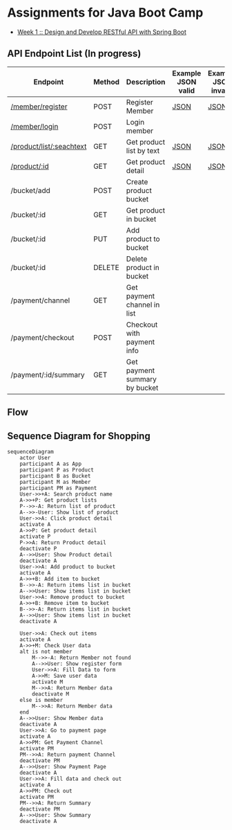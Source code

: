 # Assignments for Java Boot Camp
* [Week 1 :: Design and Develop RESTful API with Spring Boot](https://github.com/up1/assignment-java-boot-camp/wiki/Week-01)

## API Endpoint List (In progress)
|Endpoint|Method|Description|Example JSON valid|Example JSON invalid|
|-|-|-|-|-|
|[/member/register](https://github.com/K-dotdev/assignment-java-boot-camp/wiki/Member-API#sign-up)|POST|Register Member|[JSON](https://github.com/K-dotdev/assignment-java-boot-camp/wiki/Member-API#response-valid)|[JSON](https://github.com/K-dotdev/assignment-java-boot-camp/wiki/Member-API#response-invalid)|
|[/member/login](https://github.com/K-dotdev/assignment-java-boot-camp/wiki/Member-API#sign-in)|POST|Login member|||
|[/product/list/:seachtext](https://github.com/K-dotdev/assignment-java-boot-camp/wiki/Product-API#product-list)|GET|Get product list by text|[JSON](https://github.com/K-dotdev/assignment-java-boot-camp/wiki/Product-API#response-valid)|[JSON](https://github.com/K-dotdev/assignment-java-boot-camp/wiki/Product-API#response-invalid)|
|[/product/:id](https://github.com/K-dotdev/assignment-java-boot-camp/wiki/Product-API#product-detail)|GET|Get product detail|[JSON](https://github.com/K-dotdev/assignment-java-boot-camp/wiki/Product-API#response-valid-1)|[JSON](https://github.com/K-dotdev/assignment-java-boot-camp/wiki/Product-API#response-invalid-1)|
|/bucket/add|POST|Create product bucket|||
|/bucket/:id|GET|Get product in bucket|||
|/bucket/:id|PUT|Add product to bucket|||
|/bucket/:id|DELETE|Delete product in bucket|||
|/payment/channel|GET|Get payment channel in list|||
|/payment/checkout|POST|Checkout with payment info|||
|/payment/:id/summary|GET|Get payment summary by bucket|||

## Flow

## Sequence Diagram for Shopping

```mermaid
sequenceDiagram
    actor User
    participant A as App
    participant P as Product
    participant B as Bucket
    participant M as Member
    participant PM as Payment
    User->>+A: Search product name
    A->>+P: Get product lists
    P-->>-A: Return list of product
    A-->>-User: Show list of product
    User->>A: Click product detail
    activate A
    A->>P: Get product detail
    activate P
    P->>A: Return Product detail
    deactivate P
    A-->>User: Show Product detail
    deactivate A
    User->>A: Add product to bucket
    activate A
    A->>+B: Add item to bucket
    B-->>-A: Return items list in bucket
    A-->>User: Show items list in bucket
    User->>A: Remove product to bucket
    A->>+B: Remove item to bucket
    B-->>-A: Return items list in bucket
    A-->>User: Show items list in bucket
    deactivate A
    
    User->>A: Check out items
    activate A
    A->>+M: Check User data
    alt is not member
        M-->>-A: Return Member not found
        A-->>User: Show register form
        User->>A: Fill Data to form
        A->>M: Save user data
        activate M
        M-->>A: Return Member data
        deactivate M
    else is member
        M-->>A: Return Member data
    end
    A-->>User: Show Member data
    deactivate A
    User->>A: Go to payment page
    activate A
    A->>PM: Get Payment Channel
    activate PM
    PM-->>A: Return payment Channel
    deactivate PM
    A-->>User: Show Payment Page
    deactivate A
    User->>A: Fill data and check out
    activate A
    A->>PM: Check out
    activate PM
    PM-->>A: Return Summary
    deactivate PM
    A-->>User: Show Summary
    deactivate A
```
